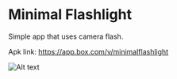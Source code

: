 # Minimal Flashlight
Simple app that uses camera flash.

Apk link: https://app.box.com/v/minimalflashlight

![Alt text](https://i.imgur.com/TyM9kVl.png)
